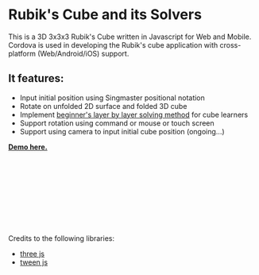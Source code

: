 # Rubik's Cube and its Solvers

This is a 3D 3x3x3 Rubik's Cube written in Javascript for Web and Mobile.
Cordova is used in developing the Rubik's cube application with cross-platform (Web/Android/iOS) support.

## It features:
* Input initial position using Singmaster positional notation
* Rotate on unfolded 2D surface and folded 3D cube
* Implement [beginner's layer by layer solving method](https://ruwix.com/the-rubiks-cube/how-to-solve-the-rubiks-cube-beginners-method/) for cube learners
* Support rotation using command or mouse or touch screen
* Support using camera to input initial cube position (ongoing...)





**[Demo here.](http://ligangwang.github.io/rubikscube)**
<br/>
<br/>
<br/>
<br/>
<br/>
<br/>
<br/>
<br/>
<br/>
<br/>

Credits to the following libraries:
* [three js](https://github.com/mrdoob/three.js/)
* [tween js](https://github.com/tweenjs/tween.js/)
